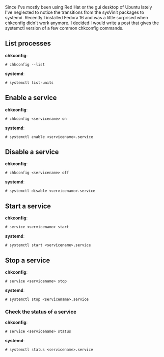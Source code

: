 
Since I've mostly been using Red Hat or the gui desktop of Ubuntu lately I've neglected to notice the transitions from the sysVinit packages to systemd. Recently I installed Fedora 16 and was a little surprised when chkconfig didn't work anymore. I decided I would write a post that gives the systemctl version of a few common chkconfig commands.

## List processes

**chkconfig**:

    # chkconfig --list

**systemd**:

    # systemctl list-units

## Enable a service

**chkconfig**:

    # chkconfig <servicename> on

**systemd**:

    # systemctl enable <servicename>.service

## Disable a service

**chkconfig**:

    # chkconfig <servicename> off

**systemd**:

    # systemctl disable <servicename>.service

## Start a service

**chkconfig**:

    # service <servicename> start

**systemd**:

    # systemctl start <servicename>.service

## Stop a service

**chkconfig**:

    # service <servicename> stop

**systemd**:

    # systemctl stop <servicename>.service

### Check the status of a service

**chkconfig**:

    # service <servicename> status

**systemd**:

    # systemctl status <servicename>.service
